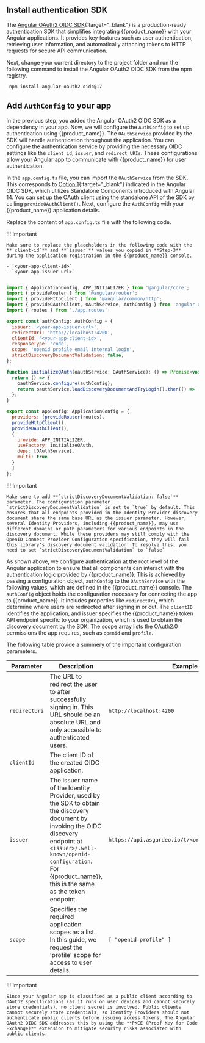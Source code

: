
## Install authentication  SDK

The [Angular OAuth2 OIDC SDK](https://github.com/manfredsteyer/angular-oauth2-oidc/){:target="_blank"} is a production-ready authentication SDK that simplifies integrating {{product_name}} with your Angular applications. It provides key features such as user authentication, retrieving user information, and automatically attaching tokens to HTTP requests for secure API communication.

Next, change your current directory to the project folder and run the following command to install the Angular OAuth2 OIDC SDK from the npm registry.

```bash
 npm install angular-oauth2-oidc@17

```

## Add `AuthConfig` to your app

In the previous step, you added the Angular OAuth2 OIDC SDK as a dependency in your app. Now, we will configure the `AuthConfig` to set up authentication using {{product_name}}. The `OAuthService` provided by the SDK will handle authentication throughout the application. You can configure the authentication service by providing the necessary OIDC settings like the `client_id`, `issuer`, and `redirect URIs`. These configurations allow your Angular app to communicate with {{product_name}} for user authentication.

In the `app.config.ts` file, you can import the `OAuthService` from the SDK. This corresponds to [Option 1](https://github.com/manfredsteyer/angular-oauth2-oidc?tab=readme-ov-file#option-1-standalone-apis){:target="_blank"} indicated in the Angular OIDC SDK, which utilizes Standalone Components introduced with Angular 14. You can set up the OAuth client using the standalone API of the SDK by calling `provideOAuthClient()`. Next, configure the `AuthConfig` with your {{product_name}} application details.

Replace the content of `app.config.ts` file with the following code.

!!! Important

    Make sure to replace the placeholders in the following code with the **`client-id`** and **`issuer`** values you copied in **Step-3** during the application registration in the {{product_name}} console. 

    - `<your-app-client-id>`
    - `<your-app-issuer-url>`

```javascript title="app.config.ts"

import { ApplicationConfig, APP_INITIALIZER } from '@angular/core';
import { provideRouter } from '@angular/router';
import { provideHttpClient } from '@angular/common/http';
import { provideOAuthClient, OAuthService, AuthConfig } from 'angular-oauth2-oidc';
import { routes } from './app.routes';

export const authConfig: AuthConfig = {
  issuer: '<your-app-issuer-url>',
  redirectUri: 'http://localhost:4200',
  clientId: '<your-app-client-id>',
  responseType: 'code',
  scope: 'openid profile email internal_login',
  strictDiscoveryDocumentValidation: false,
};

function initializeOAuth(oauthService: OAuthService): () => Promise<void> {
  return () => {
    oauthService.configure(authConfig);
    return oauthService.loadDiscoveryDocumentAndTryLogin().then(() => { });
  };
}

export const appConfig: ApplicationConfig = {
  providers: [provideRouter(routes),
  provideHttpClient(),
  provideOAuthClient(),
  {
    provide: APP_INITIALIZER,
    useFactory: initializeOAuth,
    deps: [OAuthService],
    multi: true
  }
  ]
};


```

!!! Important

    Make sure to add **`strictDiscoveryDocumentValidation: false`** parameter. The configuration parameter `strictDiscoveryDocumentValidation` is set to `true` by default. This ensures that all endpoints provided in the Identity Provider discovery document share the same base URL as the issuer parameter. However, several Identity Providers, including {{product_name}}, may use different domains or path parameters for various endpoints in the discovery document. While these providers may still comply with the OpenID Connect Provider Configuration specification, they will fail this library's discovery document validation. To resolve this, you need to set `strictDiscoveryDocumentValidation` to `false`

As shown above, we configure authentication at the root level of the Angular application to ensure that all components can interact with the authentication logic provided by {{product_name}}. This is achieved by passing a configuration object, `authConfig` to the `OAuthService` with the following values, which are defined in the {{product_name}} console. The `authConfig` object holds the configuration necessary for connecting the app to {{product_name}}. It includes properties like `redirectUri`, which determine where users are redirected after signing in or out. The `clientID` identifies the application, and issuer specifies the {{product_name}} token API endpoint specific to your organization, which is used to obtain the discovery document by the SDK. The scope array lists the OAuth2.0 permissions the app requires, such as `openid` and `profile`.

The following table provide a summery of the important configuration parameters.

| **Parameter** | **Description**                                                                                                                                                                                                                     | **Example**                                  |
|---------------|-------------------------------------------------------------------------------------------------------------------------------------------------------------------------------------------------------------------------------------|----------------------------------------------|
| `redirectUri` | The URL to redirect the user to after successfully signing in. This URL should be an absolute URL and only accessible to authenticated users.                                                                                      | `http://localhost:4200`                      |
| `clientId`    | The client ID of the created OIDC application.                                                                                                                                                                                     |                                              |
| `issuer`      | The issuer name of the Identity Provider, used by the SDK to obtain the discovery document by invoking the OIDC discovery endpoint at `<issuer>/.well-known/openid-configuration`. For {{product_name}}, this is the same as the token endpoint. | `https://api.asgardeo.io/t/<org_name>/oauth2/token` |
| `scope`       | Specifies the required application scopes as a list. In this guide, we request the 'profile' scope for access to user details.                                                                                                     | `[ "openid profile" ]`                       |

!!! Important

    Since your Angular app is classified as a public client according to OAuth2 specifications (as it runs on user devices and cannot securely store credentials), no client secret is involved. Public clients cannot securely store credentials, so Identity Providers should not authenticate public clients before issuing access tokens. The Angular OAuth2 OIDC SDK addresses this by using the **PKCE (Proof Key for Code Exchange)** extension to mitigate security risks associated with public clients.
    